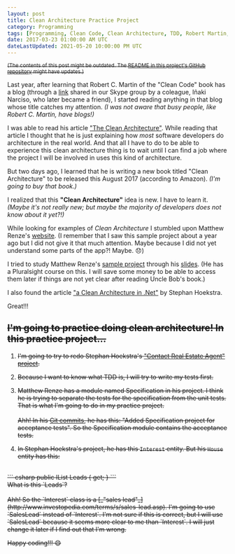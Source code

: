 ```yaml
---
layout: post
title: Clean Architecture Practice Project
category: Programming
tags: [Programming, Clean Code, Clean Architecture, TDD, Robert Martin, Matthew Renze]
date: 2017-03-23 01:00:00 AM UTC
dateLastUpdated: 2021-05-20 10:00:00 PM UTC
---
```


<!-- March 23, 2017 9:00:00 AM Philippine Time -->
<!-- Updated May 21, 2021 6:00:00 AM Philippine Time -->

<!-- strike-throughed because I was not able to complete this project -->
<div markdown="1" style="text-decoration: line-through;"> 

<!-- <small>(Originally written on March 21, 2017)</small> -->

<small>(The contents of this post might be outdated. The [README in this project's GitHub repository](https://github.com/jeremiahflaga/clean-architecture-practice/blob/master/README.md) might have updates.)</small>

</div>

Last year, after learning that Robert C. Martin of the "Clean Code" book has a blog (through a [link](http://blog.cleancoder.com/uncle-bob/2015/11/18/TheProgrammersOath.html) shared in our Skype group by a coleague, I&ntilde;aki Narciso, who later became a friend), I started reading anything in that blog whose title catches my attention. _(I was not aware that busy people, like Robert C. Martin, have blogs!)_

I was able to read his article ["The Clean Architecture"](http://blog.cleancoder.com/uncle-bob/2012/08/13/the-clean-architecture.html). While reading that article I thought that he is just explaining how _most_ software developers do architecture in the real world. And that all I have to do to be able to experience this clean architecture thing is to wait until I can find a job where the project I will be involved in uses this kind of architecture.

<!--more-->

But two days ago, I learned that he is writing a new book titled "Clean Architecture" to be released this August 2017 (according to Amazon). _(I'm going to buy that book.)_

I realized that this **"Clean Architecture"** idea is new. I have to learn it. _(Maybe it's not really new; but maybe the majority of developers does not know about it yet?!)_

While looking for examples of _Clean Architecture_ I stumbled upon Matthew Renze's [website](http://www.matthewrenze.com/presentations.html#clean-architecture). (I remember that I saw this sample project about a year ago but I did not give it that much attention. Maybe because I did not yet understand some parts of the app?! Maybe. :disappointed:)

I tried to study Matthew Renze's [sample project](https://github.com/matthewrenze/clean-architecture-demo) through his [slides](http://www.matthewrenze.com/presentations/clean-architecture.pdf). (He has a Pluralsight course on this. I will save some money to be able to access them later if things are not yet clear after reading Uncle Bob's book.)

I also found the article ["a Clean Architecture in .Net"](https://medium.com/@stephanhoekstra/clean-architecture-in-net-8eed6c224c50#.wwhi7no7o) by Stephan Hoekstra.

Great!!!


<div markdown="1" style="text-decoration: line-through;"> 

## I'm going to practice doing clean architecture! In this practice project...

1. I'm going to try to redo Stephan Hoekstra's ["Contact Real Estate Agent" project](https://github.com/stephanhoekstra/clean-architecture).

2. Because I want to know what TDD is, I will try to write my tests first.

3. Matthew Renze has a module named Specification in his project. I think he is trying to separate the tests for the specification from the unit tests. That is what I'm going to do in my practice project.
<br /><br />
Ahh! In his [Git commits](https://github.com/matthewrenze/clean-architecture-demo/commits/master), he has this: "Added Specification project for acceptance tests". So the Specification module contains the acceptance tests.

4. In Stephan Hoekstra's project, he has this `Interest` entity. But his `House` entity has this:
<br />
``` csharp
public IList<Interest> Leads { get;  }
```
<br />
What is this `Leads`?
<br /><br />
Ahh! So the `Interest` class is a [_"sales lead"_](http://www.investopedia.com/terms/s/sales-lead.asp). I'm going to use `SalesLead` instead of `Interest`. I'm not sure if this is correct, but I will use `SalesLead` because it seems more clear to me than `Interest`. I will just change it later if I find out that I'm wrong.

Happy coding!!! :smile:

</div>
